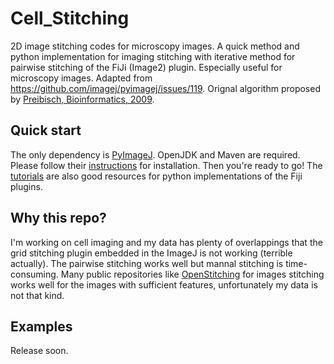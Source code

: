 # Cell_Stitching
2D image stitching codes for microscopy images. A quick method and python implementation for imaging stitching with iterative method for pairwise stitching of the FiJi (Image2) plugin.  Especially useful for microscopy images. Adapted from https://github.com/imagej/pyimagej/issues/119. Orignal algorithm proposed by [Preibisch, Bioinformatics, 2009](https://pmc.ncbi.nlm.nih.gov/articles/PMC2682522/).
## Quick start
The only dependency is [PyImageJ](https://github.com/imagej/pyimagej). OpenJDK and Maven are required. Please follow their [instructions](https://github.com/imagej/pyimagej?tab=readme-ov-file#installation) for installation.  Then you're ready to go! The [tutorials](https://py.imagej.net/en/latest/) are also good resources for python implementations of the Fiji plugins.
## Why this repo?
I'm working on cell imaging and my data has plenty of overlappings that the grid stitching plugin embedded in the ImageJ is not working (terrible actually). The pairwise stitching works well but mannal stitching is time-consuming. Many public repositories like [OpenStitching](https://github.com/OpenStitching/stitching) for images stitching works well for the images with sufficient features, unfortunately my data is not that kind.
## Examples
Release soon.
